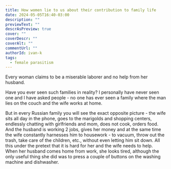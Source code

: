 ```yaml
---
title: How women lie to us about their contribution to family life
date: 2024-05-05T16:40-03:00
description: ""
previewText: ""
descrAsPreview: true
cover: ""
coverDescr: ""
coverAlt: ""
commentUrl: ""
authorId: ivan-k
tags:
  - female parasitism
---
```

Every woman claims to be a miserable laborer and no help from her husband.

Have you ever seen such families in reality? I personally have never seen one and I have asked people - no one has ever seen a family where the man lies on the couch and the wife works at home.

But in every Russian family you will see the exact opposite picture - the wife sits all day in the phone, goes to the marigolds and shopping centers, endlessly chatting with girlfriends and mom, does not cook, orders food. And the husband is working 2 jobs, gives her money and at the same time the wife constantly harnesses him to housework - to vacuum, throw out the trash, take care of the children, etc., without even letting him sit down. All this under the pretext that it is hard for her and the wife needs to help. When her husband comes home from work, she looks tired, although the only useful thing she did was to press a couple of buttons on the washing machine and dishwasher.
